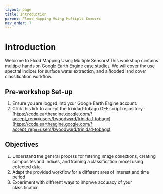 ```yaml
---
layout: page
title: Introduction
parent: Flood Mapping Using Multiple Sensors
nav_order: 7
---
```


# Introduction

Welcome to Flood Mapping Using Multiple Sensors! This workshop contains multiple hands on Google Earth Engine case studies. We will cover the use spectral indices for surface water extraction, and a flooded land cover classification workflow. 

## Pre-workshop Set-up
1. Ensure you are logged into your Google Earth Engine account.
2. Click this link to accept the trinidad-tobago GEE script repository - [https://code.earthengine.google.com/?accept_repo=users/kwoodward/trinidad-tobago](https://code.earthengine.google.com/?accept_repo=users/kwoodward/trinidad-tobago).


## Objectives
1. Understand the general process for filtering image collections, creating composites and indices, and training a classification model using collected data.
2. Adapt the provided workflow for a different area of interest and time period
3. Experiment with different ways to improve accuracy of your classification